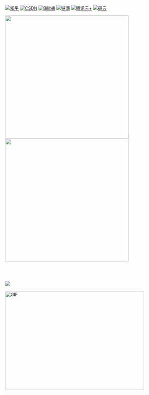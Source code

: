 

[![知乎](https://img.shields.io/badge/知乎-查看-blue)](https://www.zhihu.com/people/yong-hu-ming-32)
[![CSDN](https://img.shields.io/badge/CSDN-查看-red)](https://blog.csdn.net/weixin_45183579)
[![Bilibili](https://img.shields.io/badge/Bilibili-查看-pink)](https://space.bilibili.com/503777379)
[![链滴](https://img.shields.io/badge/链滴-查看-orange)](https://ld246.com/member/aspen138)
[![腾讯云+](https://img.shields.io/badge/腾讯云%2B-查看-lightgrey)](https://cloud.tencent.com/developer/user/8290955)
[![码云](https://img.shields.io/badge/码云-查看-yellow)](https://gitee.com/yhm138)

<b>
    <image src="https://github-readme-stats.vercel.app/api?username=yhm138&show_icons=true&theme=tokyonight" width=400>
    </image>
</b>
<b>
    <image src="https://github-readme-stats.vercel.app/api/top-langs/?username=yhm138&layout=compact&theme=tokyonight&hide=html" width=400></image>
</b>

<br></br>

<image src="https://github-profile-trophy.vercel.app/?username=yhm138&theme=dracula"/>
<br></br>

<img align="center" alt="GIF" src="https://github.com/abhisheknaiidu/abhisheknaiidu/blob/master/code.gif?raw=true" width="450" height="320" />


